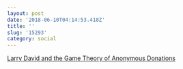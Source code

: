 ```yaml
---
layout: post
date: '2018-06-10T04:14:53.418Z'
title: ''
slug: '15293'
category: social
---
```

[Larry David and the Game Theory of Anonymous Donations](http://nautil.us/blog/larry-david-and-the-game-theory-of-anonymous-donations)
